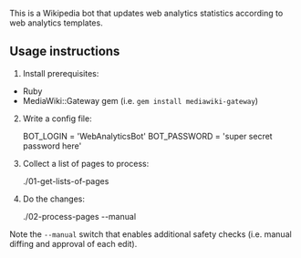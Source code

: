 This is a Wikipedia bot that updates web analytics statistics according to web analytics templates.

## Usage instructions

1. Install prerequisites:

* Ruby
* MediaWiki::Gateway gem (i.e. `gem install mediawiki-gateway`)

2. Write a config file:

    BOT_LOGIN = 'WebAnalyticsBot'
    BOT_PASSWORD = 'super secret password here'

3. Collect a list of pages to process:

    ./01-get-lists-of-pages

4. Do the changes:

    ./02-process-pages --manual

Note the `--manual` switch that enables additional safety checks (i.e. manual diffing and approval of each edit).
